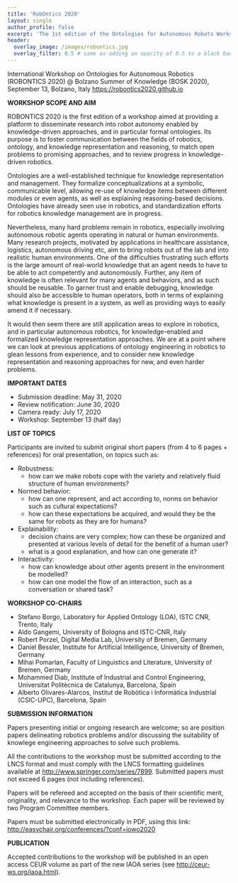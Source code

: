 ```yaml
---
title: 'RobOntics 2020'
layout: single
author_profile: false
excerpt: 'The 1st edition of the Ontologies for Autonomous Robots Workshop'
header:
  overlay_image: /images/robontics.jpg
  overlay_filter: 0.5 # same as adding an opacity of 0.5 to a black background
---
```


International Workshop on Ontologies for Autonomous Robotics (ROBONTICS 2020) @ Bolzano Summer of Knowledge (BOSK 2020), September 13, Bolzano, Italy
https://robontics2020.github.io


**WORKSHOP SCOPE AND AIM**

ROBONTICS 2020 is the first edition of a workshop aimed at providing a platform to disseminate research into robot autonomy enabled by knowledge-driven approaches, and in particular formal ontologies. Its purpose is to foster communication between the fields of robotics, ontology, and knowledge representation and reasoning, to match open problems to promising approaches, and to review progress in knowledge-driven robotics.

Ontologies are a well-established technique for knowledge representation and management. They formalize conceptualizations at a symbolic, communicable level, allowing re-use of knowledge items between different modules or even agents, as well as explaining reasoning-based decisions. Ontologies have already seen use in robotics, and standardization efforts for robotics knowledge management are in progress. 

Nevertheless, many hard problems remain in robotics, especially involving autonomous robotic agents operating in natural or human environments. Many research projects, motivated by applications in healthcare assistance, logistics, autonomous driving etc, aim to bring robots out of the lab and into realistic human environments. One of the difficulties frustrating such efforts is the large amount of real-world knowledge that an agent needs to have to be able to act competently and autonomously. Further, any item of knowledge is often relevant for many agents and behaviors, and as such should be reusable. To garner trust and enable debugging, knowledge should also be accessible to human operators, both in terms of explaining what knowledge is present in a system, as well as providing ways to easily amend it if necessary.

It would then seem there are still application areas to explore in robotics, and in particular autonomous robotics, for knowledge-enabled and formalized knowledge representation approaches. We are at a point where we can look at previous applications of ontology engineering in robotics to glean lessons from experience, and to consider new knowledge representation and reasoning approaches for new, and even harder problems.


**IMPORTANT DATES**

- Submission deadline: May 31, 2020
- Review notification: June 30, 2020
- Camera ready: July 17, 2020
- Workshop: September 13 (half day)


**LIST OF TOPICS**

Participants are invited to submit original short papers (from 4 to 6 pages + references) for oral presentation, on topics such as:

- Robustness:
	- how can we make robots cope with the variety and relatively fluid structure of human environments?
- Normed behavior:
	- how can one represent, and act according to, norms on behavior such as cultural expectations?
	- how can these expectations be acquired, and would they be the same for robots as they are for humans?
- Explainability:
	- decision chains are very complex; how can these be organized and presented at various levels of detail for the benefit of a human user?
	- what is a good explanation, and how can one generate it?
- Interactivity:
	- how can knowledge about other agents present in the environment be modelled?
	- how can one model the flow of an interaction, such as a conversation or shared task?


**WORKSHOP CO-CHAIRS**

- Stefano Borgo, Laboratory for Applied Ontology (LOA), ISTC CNR, Trento, Italy
- Aldo Gangemi, University of Bologna and ISTC-CNR, Italy
- Robert Porzel, Digital Media Lab, University of Bremen, Germany
- Daniel Bessler, Institute for Artificial Intelligence, University of Bremen, Germany
- Mihai Pomarlan, Faculty of Linguistics and Literature, University of Bremen, Germany
- Mohammed Diab, Institute of Industrial and Control Engineering, Universitat Politècnica de Catalunya, Barcelona, Spain
- Alberto Olivares-Alarcos, Institut de Robòtica i Informàtica Industrial (CSIC-UPC), Barcelona, Spain


**SUBMISSION INFORMATION**

Papers presenting initial or ongoing research are welcome; so are position papers delineating robotics problems and/or discussing the suitability of knowlege engineering approaches to solve such problems.

All the contributions to the workshop must be submitted according to the LNCS format and must comply with the LNCS formatting guidelines available at http://www.springer.com/series/7899. Submitted papers must not exceed 6 pages (not including references).

Papers will be refereed and accepted on the basis of their scientific merit, originality, and relevance to the workshop. Each paper will be reviewed by two Program Committee members.

Papers must be submitted electronically in PDF, using this link: http://easychair.org/conferences/?conf=jowo2020


**PUBLICATION**

Accepted contributions to the workshop will be published in an open access CEUR volume as part of the new IAOA series (see http://ceur-ws.org/iaoa.html).
